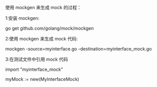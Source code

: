 
使用 mockgen 来生成 mock 的过程：

1:安装 mockgen:


go get github.com/golang/mock/mockgen



2:使用 mockgen 来生成 mock 代码:


mockgen -source=myinterface.go -destination=myinterface_mock.go



3:在测试文件中引用 mock 代码


import "myinterface_mock"

myMock := new(MyInterfaceMock)
